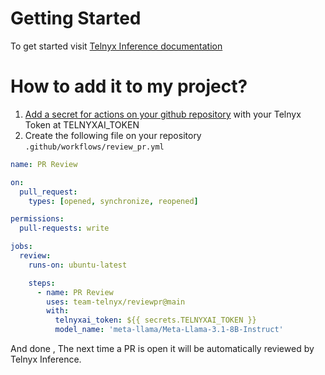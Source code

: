 # Getting Started

To get started visit [Telnyx Inference documentation](https://developers.telnyx.com/docs/inference/getting-started)

# How to add it to my project?

1. [Add a secret for actions on your github repository](https://docs.github.com/en/actions/security-for-github-actions/security-guides/using-secrets-in-github-actions) with your Telnyx Token at TELNYXAI_TOKEN
1. Create the following file on your repository `.github/workflows/review_pr.yml`

```yaml
name: PR Review

on:
  pull_request:
    types: [opened, synchronize, reopened]

permissions:
  pull-requests: write

jobs:
  review:
    runs-on: ubuntu-latest

    steps:
      - name: PR Review
        uses: team-telnyx/reviewpr@main
        with:
          telnyxai_token: ${{ secrets.TELNYXAI_TOKEN }}
          model_name: 'meta-llama/Meta-Llama-3.1-8B-Instruct'
```

And done , The next time a PR is open it will be automatically reviewed by Telnyx Inference.
